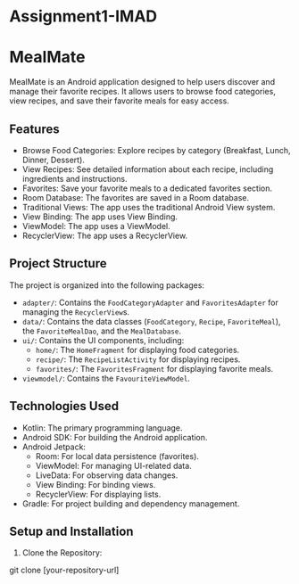 # Assignment1-IMAD

# MealMate

MealMate is an Android application designed to help users discover and manage their favorite recipes. It allows users to browse food categories, view recipes, and save their favorite meals for easy access.

## Features

*   Browse Food Categories: Explore recipes by category (Breakfast, Lunch, Dinner, Dessert).
*   View Recipes: See detailed information about each recipe, including ingredients and instructions.
*   Favorites: Save your favorite meals to a dedicated favorites section.
* Room Database: The favorites are saved in a Room database.
* Traditional Views: The app uses the traditional Android View system.
* View Binding: The app uses View Binding.
* ViewModel: The app uses a ViewModel.
* RecyclerView: The app uses a RecyclerView.

## Project Structure

The project is organized into the following packages:

*   `adapter/`: Contains the `FoodCategoryAdapter` and `FavoritesAdapter` for managing the `RecyclerView`s.
*   `data/`: Contains the data classes (`FoodCategory`, `Recipe`, `FavoriteMeal`), the `FavoriteMealDao`, and the `MealDatabase`.
*   `ui/`: Contains the UI components, including:
    *   `home/`: The `HomeFragment` for displaying food categories.
    *   `recipe/`: The `RecipeListActivity` for displaying recipes.
    *   `favorites/`: The `FavoritesFragment` for displaying favorite meals.
* `viewmodel/`: Contains the `FavouriteViewModel`.

## Technologies Used

*   Kotlin: The primary programming language.
*   Android SDK: For building the Android application.
*   Android Jetpack:
    *   Room: For local data persistence (favorites).
    *   ViewModel: For managing UI-related data.
    *   LiveData: For observing data changes.
    * View Binding: For binding views.
    * RecyclerView: For displaying lists.
*   Gradle: For project building and dependency management.

## Setup and Installation

1.  Clone the Repository:

   git clone [your-repository-url]

   

